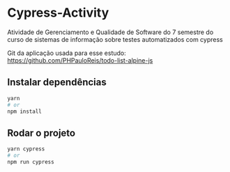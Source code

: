 # Cypress-Activity

Atividade de Gerenciamento e Qualidade de Software do 7 semestre do curso de sistemas de informação sobre testes automatizados com cypress

Git da aplicação usada para esse estudo: https://github.com/PHPauloReis/todo-list-alpine-js

## Instalar dependências 
```bash
yarn
# or
npm install
```

## Rodar o projeto
```bash
yarn cypress
# or
npm run cypress
```

